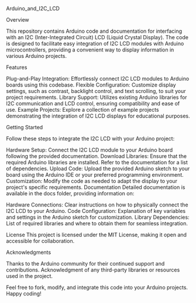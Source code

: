 Arduino_and_I2C_LCD

Overview

This repository contains Arduino code and documentation for interfacing with an I2C (Inter-Integrated Circuit) LCD (Liquid Crystal Display). The code is designed to facilitate easy integration of I2C LCD modules with Arduino microcontrollers, providing a convenient way to display information in various Arduino projects.

Features

Plug-and-Play Integration: Effortlessly connect I2C LCD modules to Arduino boards using this codebase.
Flexible Configuration: Customize display settings, such as contrast, backlight control, and text scrolling, to suit your project requirements.
Library Support: Utilizes existing Arduino libraries for I2C communication and LCD control, ensuring compatibility and ease of use.
Example Projects: Explore a collection of example projects demonstrating the integration of I2C LCD displays for educational purposes.

Getting Started

Follow these steps to integrate the I2C LCD with your Arduino project:

Hardware Setup: Connect the I2C LCD module to your Arduino board following the provided documentation.
Download Libraries: Ensure that the required Arduino libraries are installed. Refer to the documentation for a list of dependencies.
Upload Code: Upload the provided Arduino sketch to your board using the Arduino IDE or your preferred programming environment.
Customization: Modify the code as needed to adapt the display to your project's specific requirements.
Documentation
Detailed documentation is available in the docs folder, providing information on:

Hardware Connections: Clear instructions on how to physically connect the I2C LCD to your Arduino.
Code Configuration: Explanation of key variables and settings in the Arduino sketch for customization.
Library Dependencies: List of required libraries and where to obtain them for seamless integration.

License
This project is licensed under the MIT License, making it open and accessible for collaboration.

Acknowledgments

Thanks to the Arduino community for their continued support and contributions.
Acknowledgment of any third-party libraries or resources used in the project.

Feel free to fork, modify, and integrate this code into your Arduino projects. Happy coding!
